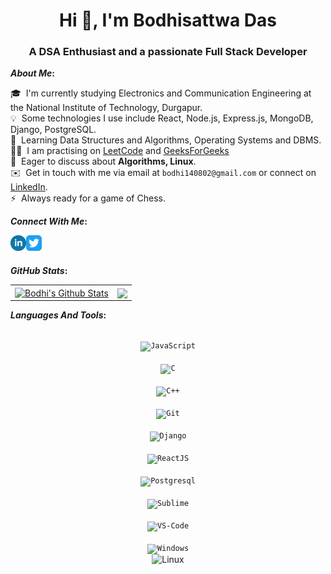 <h1 align="center">Hi 👋, I'm Bodhisattwa Das</h1>
<h3 align="center">A DSA Enthusiast and a passionate Full Stack Developer</h3>



<b>*About Me*:</b> 

  🎓 &nbsp;I'm currently studying Electronics and Communication Engineering at the National Institute of Technology, Durgapur.\
  💡 &nbsp;Some technologies I use include React, Node.js, Express.js, MongoDB, Django, PostgreSQL.\
  🌱 &nbsp;Learning Data Structures and Algorithms, Operating Systems and DBMS.\
  👨‍💻 &nbsp;I am practising on [LeetCode](https://leetcode.com/bodhi140802) and [GeeksForGeeks](https://auth.geeksforgeeks.org/user/bodhi140802/practice)\
  💬 &nbsp;Eager to discuss about **Algorithms, Linux**.\
  ✉️ &nbsp;Get in touch with me via email at ```bodhi140802@gmail.com``` or connect on [LinkedIn](https://www.linkedin.com/in/bodhisattwa-das-6b5720212/).\
  ⚡ &nbsp;Always ready for a game of Chess.


<b>*Connect With Me*:</b> 

[<img align="left" alt="LinkedIn" width="25px" src="assets/linkedin.svg" />][linkedin]
[<img align="left" alt="Twitter" width="25px" src="assets/twitter.svg" />][twitter]

<br />
<br />



<b>*GitHub Stats*:</b> 
  
  <b> </b> 
  
  
<p align="center">
<table>
<tr>
  
  <td>
  <a href="https://github.com/Bodhi14">
  <img align="center" src="https://github-readme-stats.vercel.app/api?username=Bodhi14&show_icons=true&include_all_commits=true&theme=radical&hide_border=true" alt="Bodhi's Github Stats" height="180rem" />
  </a>
  </td>
    
  <td> 
<a href="https://github.com/Bodhi14"><img align="center" src="https://github-readme-stats.vercel.app/api/top-langs/?username=Bodhi14&layout=compact&theme=radical&hide_border=true" height="180rem"/></a>
  </td>
    
</tr>
</table>
</p>
  
  
<b>*Languages And Tools*:</b> 
<b></b>
<p align="center">
<code >
<img alt="JavaScript" width="26px" src="https://raw.githubusercontent.com/SamirPaulb/assets/main/javascript.png" />
</code>
<code >
<img alt="C" width="26px" src="https://raw.githubusercontent.com/SamirPaulb/assets/main/c.png" />
</code>
<code >
<img alt="C++" width="26px" src="https://raw.githubusercontent.com/SamirPaulb/assets/main/cpp.png" />
</code>
<code >
<img alt="Git" width="26px" src="https://raw.githubusercontent.com/SamirPaulb/assets/main/git.png">
</code>
<code >
<img alt="Django" width="26px" src="https://raw.githubusercontent.com/SamirPaulb/assets/main/django.png">
</code>
<code >
<img alt="ReactJS" width="26px" src="https://raw.githubusercontent.com/SamirPaulb/assets/main/react.png">
</code>
<code >
<img alt="Postgresql" width="26px" src="https://raw.githubusercontent.com/SamirPaulb/assets/main/mysql.png">
</code>
<code >
<img alt="Sublime" width="26px" src="https://raw.githubusercontent.com/SamirPaulb/assets/main/sublime.png">
</code>
<code >
<img alt="VS-Code" width="26px" src="https://raw.githubusercontent.com/SamirPaulb/assets/main/vscode.png" />
</code>
<code >
<img alt="Windows" width="26px" src="https://raw.githubusercontent.com/SamirPaulb/assets/main/windows.png">
</code>
<img alt="Linux" width="26px" src="https://raw.githubusercontent.com/SamirPaulb/assets/main/linux.png">
</code>

</p>  

  
  
  





[linkedin]: https://www.linkedin.com/in/bodhisattwa-das-6b5720212/
[twitter]: https://twitter.com/bodhi140802
[email]: mailto:bodhi140802@gmail.com
[leetcode]: https://leetcode.com/bodhi140802
